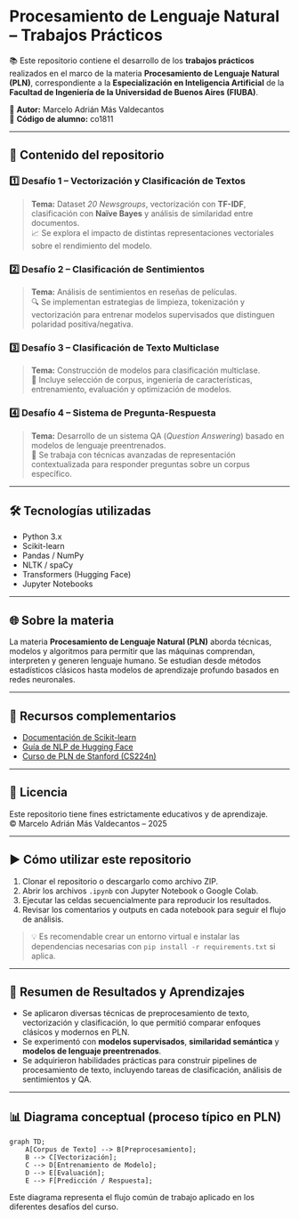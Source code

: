 
# Procesamiento de Lenguaje Natural – Trabajos Prácticos

📚 Este repositorio contiene el desarrollo de los **trabajos prácticos** realizados en el marco de la materia **Procesamiento de Lenguaje Natural (PLN)**, correspondiente a la **Especialización en Inteligencia Artificial** de la **Facultad de Ingeniería de la Universidad de Buenos Aires (FIUBA)**.

👤 **Autor:** Marcelo Adrián Más Valdecantos  
📘 **Código de alumno:** co1811  

---

## 📂 Contenido del repositorio

### 1️⃣ Desafío 1 – Vectorización y Clasificación de Textos
> **Tema:** Dataset *20 Newsgroups*, vectorización con **TF-IDF**, clasificación con **Naïve Bayes** y análisis de similaridad entre documentos.  
> 📈 Se explora el impacto de distintas representaciones vectoriales sobre el rendimiento del modelo.

### 2️⃣ Desafío 2 – Clasificación de Sentimientos
> **Tema:** Análisis de sentimientos en reseñas de películas.  
> 🔍 Se implementan estrategias de limpieza, tokenización y vectorización para entrenar modelos supervisados que distinguen polaridad positiva/negativa.

### 3️⃣ Desafío 3 – Clasificación de Texto Multiclase
> **Tema:** Construcción de modelos para clasificación multiclase.  
> 🧪 Incluye selección de corpus, ingeniería de características, entrenamiento, evaluación y optimización de modelos.

### 4️⃣ Desafío 4 – Sistema de Pregunta-Respuesta
> **Tema:** Desarrollo de un sistema QA (*Question Answering*) basado en modelos de lenguaje preentrenados.  
> 🧠 Se trabaja con técnicas avanzadas de representación contextualizada para responder preguntas sobre un corpus específico.

---

## 🛠️ Tecnologías utilizadas

- Python 3.x
- Scikit-learn
- Pandas / NumPy
- NLTK / spaCy
- Transformers (Hugging Face)
- Jupyter Notebooks

---

## 🌐 Sobre la materia

La materia **Procesamiento de Lenguaje Natural (PLN)** aborda técnicas, modelos y algoritmos para permitir que las máquinas comprendan, interpreten y generen lenguaje humano. Se estudian desde métodos estadísticos clásicos hasta modelos de aprendizaje profundo basados en redes neuronales.

---

## 📎 Recursos complementarios

- [Documentación de Scikit-learn](https://scikit-learn.org/stable/)
- [Guía de NLP de Hugging Face](https://huggingface.co/course/chapter1)
- [Curso de PLN de Stanford (CS224n)](http://web.stanford.edu/class/cs224n/)

---

## 📄 Licencia

Este repositorio tiene fines estrictamente educativos y de aprendizaje.  
© Marcelo Adrián Más Valdecantos – 2025



---

## ▶️ Cómo utilizar este repositorio

1. Clonar el repositorio o descargarlo como archivo ZIP.
2. Abrir los archivos `.ipynb` con Jupyter Notebook o Google Colab.
3. Ejecutar las celdas secuencialmente para reproducir los resultados.
4. Revisar los comentarios y outputs en cada notebook para seguir el flujo de análisis.

> 💡 Es recomendable crear un entorno virtual e instalar las dependencias necesarias con `pip install -r requirements.txt` si aplica.

---

## 📝 Resumen de Resultados y Aprendizajes

- Se aplicaron diversas técnicas de preprocesamiento de texto, vectorización y clasificación, lo que permitió comparar enfoques clásicos y modernos en PLN.
- Se experimentó con **modelos supervisados**, **similaridad semántica** y **modelos de lenguaje preentrenados**.
- Se adquirieron habilidades prácticas para construir pipelines de procesamiento de texto, incluyendo tareas de clasificación, análisis de sentimientos y QA.

---

## 📊 Diagrama conceptual (proceso típico en PLN)

```mermaid
graph TD;
    A[Corpus de Texto] --> B[Preprocesamiento];
    B --> C[Vectorización];
    C --> D[Entrenamiento de Modelo];
    D --> E[Evaluación];
    E --> F[Predicción / Respuesta];
```

Este diagrama representa el flujo común de trabajo aplicado en los diferentes desafíos del curso.
